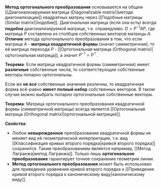 **Метод ортогонального преобразования** основывается на общем [[Диагонализируемая матрица (Diagonalizable matrix)|методе диагонализации]] квадратных матриц через [[Подобные матрицы (Similar matrix)|подобие]]. Диагональная матрица (если она есть) всегда **подобна** диагонализируемой матрице, т.е. справедливо: $D=P^{-1}AP$, где матрица $P$ составлена из столбцов собственных векторов матрицы $A$.
**Отличие** метода ортогонального преобразования в том, что если матрица $A$ - **матрица квадратичной формы** (значит симметричная), то её матрица перехода $P$ - [[Ортогональная матрица (Orthogonal matrix)|ортогональная матрица]], а значит $P^{-1}=P^\top$.

**Теорема**:
Если матрица квадратичной формы (симметричная) имеет **различные** собственные числа, то соответствующие собственные векторы попарно ортогональны.

Если же **не все** собственные значения различны, то квадратичная форма всё-равно **имеет полный набор** собственных векторов. В таком случае можно выбрать попарно ортогональные собственные векторы.

**Теорема**:
Матрица ортогонального преобразования квадратичной формы (симметричной матрицы) всегда является [[Ортогональная матрица (Orthogonal matrix)|ортогональной матрицей]].

**Свойства**:
- Любое **невырожденное** преобразование квадратичной формы не меняет вид её геометрической интерпретации, т.е. вид [[Классификация кривых второго порядка|кривой второго порядка]] сохранится. Таким преобразованием является например, [[Метод Лагранжа|метод Лагранжа]]. Только лишь **ортогональное преобразование** гарантирует точное сохранение геометрии линии.
- **Метод ортогонального преобразования** может быть использован для приведения уравнения кривой второго порядка к [[Приведение кривой второго порядка к каноническому виду|каноническому виду]].